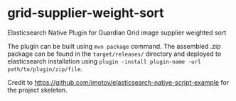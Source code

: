 # grid-supplier-weight-sort

Elasticsearch Native Plugin for Guardian Grid image supplier weighted sort

The plugin can be built using `mvn package` command. The assembled .zip package can be found in the `target/releases/` directory and deployed to elasticsearch installation using `plugin -install plugin-name -url path/to/plugin/zip/file`.

Credit to https://github.com/imotov/elasticsearch-native-script-example for the project skeleton.
